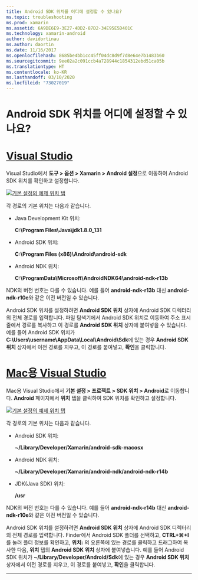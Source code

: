 ```yaml
---
title: Android SDK 위치를 어디에 설정할 수 있나요?
ms.topic: troubleshooting
ms.prod: xamarin
ms.assetid: 6A9DE6E9-3E27-4DD2-87D2-34E95E5D401C
ms.technology: xamarin-android
author: davidortinau
ms.author: daortin
ms.date: 11/16/2017
ms.openlocfilehash: 8685be4bb1cc45ff04dc8d9f7d8e64e7b1483b60
ms.sourcegitcommit: 9ee02a2c091ccb4a728944c1854312ebd51ca05b
ms.translationtype: HT
ms.contentlocale: ko-KR
ms.lasthandoff: 03/10/2020
ms.locfileid: "73027019"
---
```

# <a name="where-can-i-set-my-android-sdk-locations"></a>Android SDK 위치를 어디에 설정할 수 있나요?

# <a name="visual-studio"></a>[Visual Studio](#tab/windows)

Visual Studio에서 **도구 > 옵션 > Xamarin > Android 설정**으로 이동하여 Android SDK 위치를 확인하고 설정합니다.

[![기본 설정의 예제 위치 탭](android-sdk-location-images/win/01-locations-sml.png)](android-sdk-location-images/win/01-locations.png#lightbox)

각 경로의 기본 위치는 다음과 같습니다.

- Java Development Kit 위치: 

    **C:\\Program Files\\Java\\jdk1.8.0_131**

- Android SDK 위치: 

    **C:\\Program Files (x86)\\Android\\android-sdk**

- Android NDK 위치: 

    **C:\\ProgramData\\Microsoft\\AndroidNDK64\\android-ndk-r13b**

NDK의 버전 번호는 다를 수 있습니다. 예를 들어 **android-ndk-r13b** 대신 **android-ndk-r10e**와 같은 이전 버전일 수 있습니다.

Android SDK 위치를 설정하려면 **Android SDK 위치** 상자에 Android SDK 디렉터리의 전체 경로를 입력합니다. 파일 탐색기에서 Android SDK 위치로 이동하여 주소 표시줄에서 경로를 복사하고 이 경로를 **Android SDK 위치** 상자에 붙여넣을 수 있습니다.
예를 들어 Android SDK 위치가 **C:\\Users\\username\\AppData\\Local\\Android\\Sdk**에 있는 경우 **Android SDK 위치** 상자에서 이전 경로를 지우고, 이 경로를 붙여넣고, **확인**을 클릭합니다.

# <a name="visual-studio-for-mac"></a>[Mac용 Visual Studio](#tab/macos)

Mac용 Visual Studio에서 **기본 설정 > 프로젝트 > SDK 위치 > Android**로 이동합니다. **Android** 페이지에서 **위치** 탭을 클릭하여 SDK 위치를 확인하고 설정합니다.

[![기본 설정의 예제 위치 탭](android-sdk-location-images/mac/01-locations-sml.png)](android-sdk-location-images/mac/01-locations.png#lightbox)

각 경로의 기본 위치는 다음과 같습니다.

- Android SDK 위치: 

    **~/Library/Developer/Xamarin/android-sdk-macosx**

- Android NDK 위치: 

    **~/Library/Developer/Xamarin/android-ndk/android-ndk-r14b**

- JDK(Java SDK) 위치: 

    **/usr**

NDK의 버전 번호는 다를 수 있습니다. 예를 들어 **android-ndk-r14b** 대신 **android-ndk-r10e**와 같은 이전 버전일 수 있습니다.

Android SDK 위치를 설정하려면 **Android SDK 위치** 상자에 Android SDK 디렉터리의 전체 경로를 입력합니다. Finder에서 Android SDK 폴더를 선택하고, **CTRL+&#8984;+I**를 눌러 폴더 정보를 확인하고, **위치:** 의 오른쪽에 있는 경로를 클릭하고 드래그하여 복사한 다음, **위치** 탭의 **Android SDK 위치** 상자에 붙여넣습니다. 예를 들어 Android SDK 위치가 **~/Library/Developer/Android/Sdk**에 있는 경우 **Android SDK 위치** 상자에서 이전 경로를 지우고, 이 경로를 붙여넣고, **확인**을 클릭합니다.

-----
